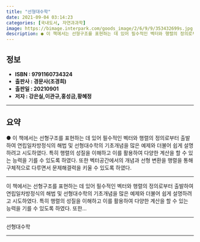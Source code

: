 ```yaml
---
title: "선형대수학"
date: 2021-09-04 03:14:23
categories: [국내도서, 자연과과학]
image: https://bimage.interpark.com/goods_image/2/6/9/9/353432699s.jpg
description: ● 이 책에서는 선형구조를 표현하는 데 있어 필수적인 벡터와 행렬의 정의로부터 출발하여 연립일차방정식의 해법 및 선형대수학의 기초개념을 많은 예제와 더불어 쉽게 설명하려고 시도하였다. 특히 행렬의 성질을 이해하고 이를 활용하여 다양한 계산을 할 수 있는 능력을 기를 수 있도록 하였다.
---
```


## **정보**

- **ISBN : 9791160734324**
- **출판사 : 경문사(조경희)**
- **출판일 : 20210901**
- **저자 : 강은실,이관규,홍성금,황혜정**

------



## **요약**

●  이 책에서는 선형구조를 표현하는 데 있어 필수적인 벡터와 행렬의 정의로부터 출발하여 연립일차방정식의 해법 및 선형대수학의 기초개념을 많은 예제와 더불어 쉽게 설명하려고 시도하였다. 특히 행렬의 성질을 이해하고 이를 활용하여 다양한 계산을 할 수 있는 능력을 기를 수 있도록 하였다. 또한 벡터공간에서의 개념과 선형 변환을 행렬을 통해 구체적으로 다루면서 문제해결력을 키울 수 있도록 하였다.

------

이 책에서는 선형구조를 표현하는 데 있어 필수적인 벡터와 행렬의 정의로부터 출발하여 연립일차방정식의 해법 및 선형대수학의 기초개념을 많은 예제와 더불어 쉽게 설명하려고 시도하였다. 특히 행렬의 성질을 이해하고 이를 활용하여 다양한 계산을 할 수 있는 능력을 기를 수 있도록 하였다. 또한... 

------


선형대수학 

------


